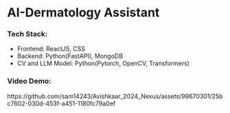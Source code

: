 # AI-Dermatology Assistant

<h3>Tech Stack:</h3>
<ul>
<li>Frontend: ReactJS, CSS</li>
<li>Backend: Python(FastAPI), MongoDB</li>
<li>CV and LLM Model: Python(Pytorch, OpenCV, Transformers)</li>
</ul>

<h3>Video Demo:</h3>
https://github.com/sam14243/Avishkaar_2024_Nexus/assets/99670301/25bc7602-030d-453f-a451-1180fc79a0ef

